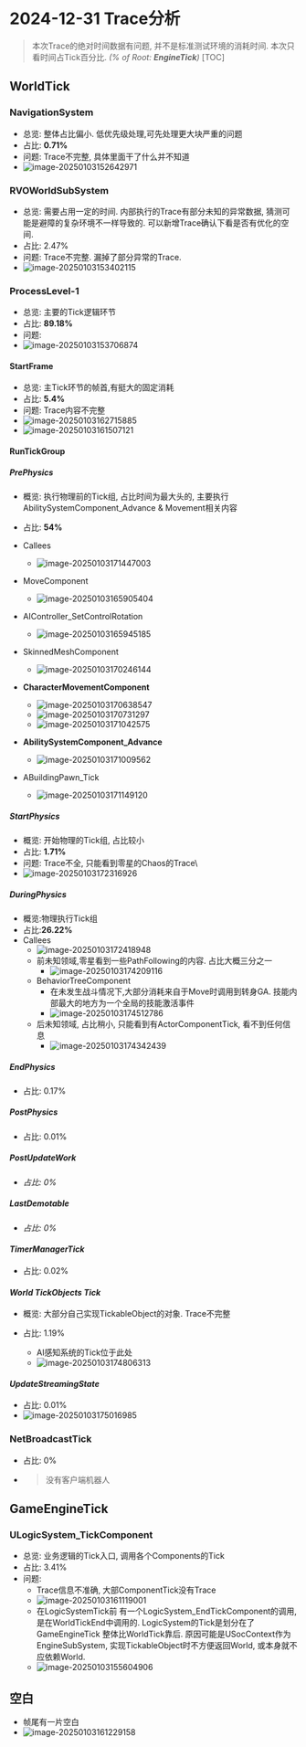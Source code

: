 # 2024-12-31 Trace分析

> 本次Trace的绝对时间数据有问题, 并不是标准测试环境的消耗时间. 本次只看时间占Tick百分比. *(% of Root: **EngineTick**)*
[TOC]

## WorldTick 

### NavigationSystem

- 总览: 整体占比偏小. 低优先级处理,可先处理更大块严重的问题
- 占比: **0.71%**
- 问题: Trace不完整, 具体里面干了什么并不知道
- ![image-20250103152642971](./../../资源引用/图片/4.2024-12-31Trace数据分析/image-20250103152642971.png)

### RVOWorldSubSystem

- 总览: 需要占用一定的时间. 内部执行的Trace有部分未知的异常数据, 猜测可能是避障的复杂环境不一样导致的. 可以新增Trace确认下看是否有优化的空间.
- 占比: 2.47%
- 问题: Trace不完整. 漏掉了部分异常的Trace.
- ![image-20250103153402115](./../../资源引用/图片/4.2024-12-31Trace数据分析/image-20250103153402115.png)

### ProcessLevel-1

- 总览: 主要的Tick逻辑环节
- 占比: **89.18%**
- 问题: 
- ![image-20250103153706874](./../../资源引用/图片/4.2024-12-31Trace数据分析/image-20250103153706874.png)

#### StartFrame

- 总览: 主Tick环节的帧首,有挺大的固定消耗
- 占比: **5.4%**
- 问题: Trace内容不完整
- ![image-20250103162715885](./../../资源引用/图片/4.2024-12-31Trace数据分析/image-20250103162715885.png)
- ![image-20250103161507121](./../../资源引用/图片/4.2024-12-31Trace数据分析/image-20250103161507121.png)

#### RunTickGroup

##### PrePhysics

- 概览: 执行物理前的Tick组, 占比时间为最大头的, 主要执行AbilitySystemComponent_Advance & Movement相关内容
- 占比: **54%**
- Callees
  - ![image-20250103171447003](./../../资源引用/图片/4.2024-12-31Trace数据分析/image-20250103171447003.png)
- MoveComponent
  - ![image-20250103165905404](./../../资源引用/图片/4.2024-12-31Trace数据分析/image-20250103165905404.png)

- AIController_SetControlRotation
  - ![image-20250103165945185](./../../资源引用/图片/4.2024-12-31Trace数据分析/image-20250103165945185.png)

- SkinnedMeshComponent
  - ![image-20250103170246144](./../../资源引用/图片/4.2024-12-31Trace数据分析/image-20250103170246144.png)

- **CharacterMovementComponent**
  - ![image-20250103170638547](./../../资源引用/图片/4.2024-12-31Trace数据分析/image-20250103170638547.png)
  - ![image-20250103170731297](./../../资源引用/图片/4.2024-12-31Trace数据分析/image-20250103170731297.png)
  - ![image-20250103171042575](./../../资源引用/图片/4.2024-12-31Trace数据分析/image-20250103171042575.png)

- **AbilitySystemComponent_Advance** 
  - ![image-20250103171009562](./../../资源引用/图片/4.2024-12-31Trace数据分析/image-20250103171009562.png)

- ABuildingPawn_Tick
  - ![image-20250103171149120](./../../资源引用/图片/4.2024-12-31Trace数据分析/image-20250103171149120.png)





##### StartPhysics

- 概览: 开始物理的Tick组, 占比较小
- 占比: **1.71%**
- 问题: Trace不全, 只能看到零星的Chaos的Trace\
- ![image-20250103172316926](./../../资源引用/图片/4.2024-12-31Trace数据分析/image-20250103172316926.png)

##### DuringPhysics

- 概览:物理执行Tick组
- 占比:**26.22%**
- Callees
  - ![image-20250103172418948](./../../资源引用/图片/4.2024-12-31Trace数据分析/image-20250103172418948.png)
  - 前未知领域,零星看到一些PathFollowing的内容. 占比大概三分之一
    - ![image-20250103174209116](./../../资源引用/图片/4.2024-12-31Trace数据分析/image-20250103174209116.png)
  - BehaviorTreeComponent
    - 在未发生战斗情况下,大部分消耗来自于Move时调用到转身GA. 技能内部最大的地方为一个全局的技能激活事件
    - ![image-20250103174512786](./../../资源引用/图片/4.2024-12-31Trace数据分析/image-20250103174512786.png)
  - 后未知领域, 占比稍小,  只能看到有ActorComponentTick, 看不到任何信息
    - ![image-20250103174342439](./../../资源引用/图片/4.2024-12-31Trace数据分析/image-20250103174342439.png)

##### EndPhysics

- 占比: 0.17%

##### PostPhysics

- 占比: 0.01%

##### *PostUpdateWork*

- *占比:  0%*

##### *LastDemotable*

- *占比: 0%*

#### *TimerManagerTick*

- 占比: 0.02%

#### *World TickObjects Tick*

- 概览: 大部分自己实现TickableObject的对象. Trace不完整

- 占比: 1.19%

  - AI感知系统的Tick位于此处
  - ![image-20250103174806313](./../../资源引用/图片/4.2024-12-31Trace数据分析/image-20250103174806313.png)

#### *UpdateStreamingState*

- 占比: 0.01%
- ![image-20250103175016985](./../../资源引用/图片/4.2024-12-31Trace数据分析/image-20250103175016985.png)

### NetBroadcastTick
- 占比: 0%
- >没有客户端机器人

## GameEngineTick
### ULogicSystem_TickComponent

- 总览: 业务逻辑的Tick入口, 调用各个Components的Tick
- 占比: 3.41%
- 问题: 
  - Trace信息不准确, 大部ComponentTick没有Trace
  - ![image-20250103161119001](./../../资源引用/图片/4.2024-12-31Trace数据分析/image-20250103161119001.png)
  - 在LogicSystemTick前 有一个LogicSystem_EndTickComponent的调用, 是在WorldTickEnd中调用的.  LogicSystem的Tick是划分在了GameEngineTick 整体比WorldTick靠后. 原因可能是USocContext作为EngineSubSystem, 实现TickableObject时不方便返回World, 或本身就不应依赖World.
  - ![image-20250103155604906](./../../资源引用/图片/4.2024-12-31Trace数据分析/image-20250103155604906.png)

## 空白

- 帧尾有一片空白
- ![image-20250103161229158](./../../资源引用/图片/4.2024-12-31Trace数据分析/image-20250103161229158.png)